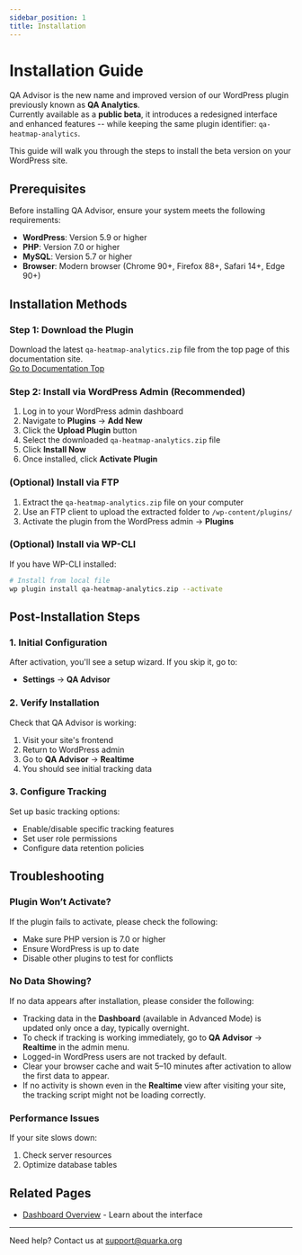 ```yaml
---
sidebar_position: 1
title: Installation
---
```


# Installation Guide

QA Advisor is the new name and improved version of our WordPress plugin previously known as **QA Analytics**.  
Currently available as a **public beta**, it introduces a redesigned interface and enhanced features -- while keeping the same plugin identifier: `qa-heatmap-analytics`.

This guide will walk you through the steps to install the beta version on your WordPress site.


## Prerequisites

Before installing QA Advisor, ensure your system meets the following requirements:

- **WordPress**: Version 5.9 or higher
- **PHP**: Version 7.0 or higher
- **MySQL**: Version 5.7 or higher
- **Browser**: Modern browser (Chrome 90+, Firefox 88+, Safari 14+, Edge 90+)

## Installation Methods

### Step 1: Download the Plugin

Download the latest `qa-heatmap-analytics.zip` file from the top page of this documentation site.  
[Go to Documentation Top](/)

### Step 2: Install via WordPress Admin (Recommended)

1. Log in to your WordPress admin dashboard
2. Navigate to **Plugins** → **Add New**
3. Click the **Upload Plugin** button
4. Select the downloaded `qa-heatmap-analytics.zip` file
5. Click **Install Now**
6. Once installed, click **Activate Plugin**

### (Optional) Install via FTP

1. Extract the `qa-heatmap-analytics.zip` file on your computer
2. Use an FTP client to upload the extracted folder to `/wp-content/plugins/`
3. Activate the plugin from the WordPress admin → **Plugins**

### (Optional) Install via WP-CLI

If you have WP-CLI installed:

```bash
# Install from local file
wp plugin install qa-heatmap-analytics.zip --activate

```

## Post-Installation Steps

### 1. Initial Configuration

After activation, you'll see a setup wizard. If you skip it, go to:
- **Settings** → **QA Advisor**

### 2. Verify Installation

Check that QA Advisor is working:
1. Visit your site's frontend
2. Return to WordPress admin
3. Go to **QA Advisor** → **Realtime**
4. You should see initial tracking data

### 3. Configure Tracking

Set up basic tracking options:
- Enable/disable specific tracking features
- Set user role permissions
- Configure data retention policies

## Troubleshooting

### Plugin Won’t Activate?

If the plugin fails to activate, please check the following:

- Make sure PHP version is 7.0 or higher  
- Ensure WordPress is up to date  
- Disable other plugins to test for conflicts

### No Data Showing?

If no data appears after installation, please consider the following:

- Tracking data in the **Dashboard** (available in Advanced Mode) is updated only once a day, typically overnight.
- To check if tracking is working immediately, go to **QA Advisor** → **Realtime** in the admin menu.
- Logged-in WordPress users are not tracked by default.
- Clear your browser cache and wait 5–10 minutes after activation to allow the first data to appear.
- If no activity is shown even in the **Realtime** view after visiting your site, the tracking script might not be loading correctly.

### Performance Issues

If your site slows down:
1. Check server resources
2. Optimize database tables


## Related Pages

- [Dashboard Overview](/docs/user-manual/screens-and-operations/dashboard) - Learn about the interface

---

Need help? Contact us at support@quarka.org
